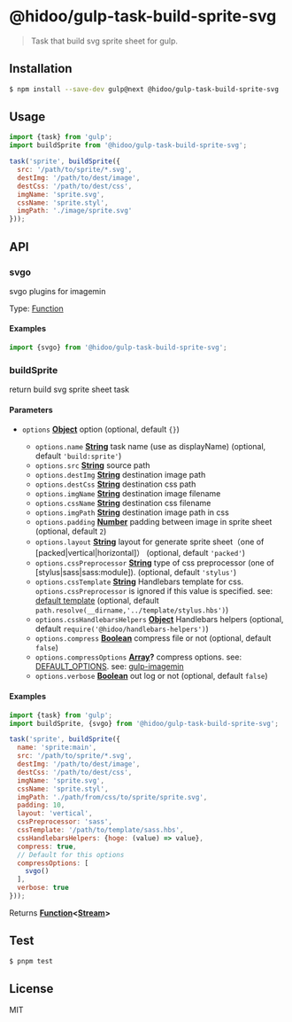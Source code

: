 # @hidoo/gulp-task-build-sprite-svg

> Task that build svg sprite sheet for gulp.

## Installation

```sh
$ npm install --save-dev gulp@next @hidoo/gulp-task-build-sprite-svg
```

## Usage

```js
import {task} from 'gulp';
import buildSprite from '@hidoo/gulp-task-build-sprite-svg';

task('sprite', buildSprite({
  src: '/path/to/sprite/*.svg',
  destImg: '/path/to/dest/image',
  destCss: '/path/to/dest/css',
  imgName: 'sprite.svg',
  cssName: 'sprite.styl',
  imgPath: './image/sprite.svg'
}));
```

## API

<!-- Generated by documentation.js. Update this documentation by updating the source code. -->

### svgo

svgo plugins for imagemin

Type: [Function](https://developer.mozilla.org/docs/Web/JavaScript/Reference/Statements/function)

#### Examples

```javascript
import {svgo} from '@hidoo/gulp-task-build-sprite-svg';
```

### buildSprite

return build svg sprite sheet task

#### Parameters

*   `options` **[Object](https://developer.mozilla.org/docs/Web/JavaScript/Reference/Global_Objects/Object)** option (optional, default `{}`)

    *   `options.name` **[String](https://developer.mozilla.org/docs/Web/JavaScript/Reference/Global_Objects/String)** task name (use as displayName) (optional, default `'build:sprite'`)
    *   `options.src` **[String](https://developer.mozilla.org/docs/Web/JavaScript/Reference/Global_Objects/String)** source path
    *   `options.destImg` **[String](https://developer.mozilla.org/docs/Web/JavaScript/Reference/Global_Objects/String)** destination image path
    *   `options.destCss` **[String](https://developer.mozilla.org/docs/Web/JavaScript/Reference/Global_Objects/String)** destination css path
    *   `options.imgName` **[String](https://developer.mozilla.org/docs/Web/JavaScript/Reference/Global_Objects/String)** destination image filename
    *   `options.cssName` **[String](https://developer.mozilla.org/docs/Web/JavaScript/Reference/Global_Objects/String)** destination css filename
    *   `options.imgPath` **[String](https://developer.mozilla.org/docs/Web/JavaScript/Reference/Global_Objects/String)** destination image path in css
    *   `options.padding` **[Number](https://developer.mozilla.org/docs/Web/JavaScript/Reference/Global_Objects/Number)** padding between image in sprite sheet (optional, default `2`)
    *   `options.layout` **[String](https://developer.mozilla.org/docs/Web/JavaScript/Reference/Global_Objects/String)** layout for generate sprite sheet（one of \[packed|vertical|horizontal]） (optional, default `'packed'`)
    *   `options.cssPreprocessor` **[String](https://developer.mozilla.org/docs/Web/JavaScript/Reference/Global_Objects/String)** type of css preprocessor (one of \[stylus|sass|sass:module]). (optional, default `'stylus'`)
    *   `options.cssTemplate` **[String](https://developer.mozilla.org/docs/Web/JavaScript/Reference/Global_Objects/String)** Handlebars template for css.
        `options.cssPreprocessor` is ignored if this value is specified.
        see: [default template](./template/stylus.hbs) (optional, default `path.resolve(__dirname,'../template/stylus.hbs')`)
    *   `options.cssHandlebarsHelpers` **[Object](https://developer.mozilla.org/docs/Web/JavaScript/Reference/Global_Objects/Object)** Handlebars helpers (optional, default `require('@hidoo/handlebars-helpers')`)
    *   `options.compress` **[Boolean](https://developer.mozilla.org/docs/Web/JavaScript/Reference/Global_Objects/Boolean)** compress file or not (optional, default `false`)
    *   `options.compressOptions` **[Array](https://developer.mozilla.org/docs/Web/JavaScript/Reference/Global_Objects/Array)?** compress options.
        see: [DEFAULT_OPTIONS](./src/index.js).
        see: [gulp-imagemin](https://www.npmjs.com/package/gulp-imagemin)
    *   `options.verbose` **[Boolean](https://developer.mozilla.org/docs/Web/JavaScript/Reference/Global_Objects/Boolean)** out log or not (optional, default `false`)

#### Examples

```javascript
import {task} from 'gulp';
import buildSprite, {svgo} from '@hidoo/gulp-task-build-sprite-svg';

task('sprite', buildSprite({
  name: 'sprite:main',
  src: '/path/to/sprite/*.svg',
  destImg: '/path/to/dest/image',
  destCss: '/path/to/dest/css',
  imgName: 'sprite.svg',
  cssName: 'sprite.styl',
  imgPath: './path/from/css/to/sprite/sprite.svg',
  padding: 10,
  layout: 'vertical',
  cssPreprocessor: 'sass',
  cssTemplate: '/path/to/template/sass.hbs',
  cssHandlebarsHelpers: {hoge: (value) => value},
  compress: true,
  // Default for this options
  compressOptions: [
    svgo()
  ],
  verbose: true
}));
```

Returns **[Function](https://developer.mozilla.org/docs/Web/JavaScript/Reference/Statements/function)<[Stream](https://nodejs.org/api/stream.html)>** 

## Test

```sh
$ pnpm test
```

## License

MIT

